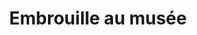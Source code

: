---
title: Embrouille au musée
description: >-
    Description du projet
image: artmission.jpg
video: embrouille-au-musee.mp4

link: 
mention: >-
    Vous devez vous trouver au musée pour vivre pleinement l'expérience. L'expérience a été conçue pour une navigation sur mobile (et non sur ordinateur).
locked: false
---